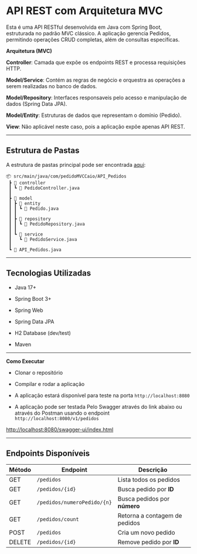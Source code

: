 # API REST com Arquitetura MVC
Esta é uma API RESTful desenvolvida em Java com Spring Boot, estruturada no padrão MVC clássico.
A aplicação gerencia Pedidos, permitindo operações CRUD completas, além de consultas específicas.

**Arquitetura (MVC)**

**Controller**: Camada que expõe os endpoints REST e processa requisições HTTP.

**Model/Service**: Contém as regras de negócio e orquestra as operações a serem realizadas no banco de dados.

**Model/Repository**: Interfaces responsaveis pelo acesso e manipulação de dados (Spring Data JPA).

**Model/Entity**: Estruturas de dados que representam o domínio (Pedido).

**View**: Não aplicável neste caso, pois a aplicação expõe apenas API REST.
***

## **Estrutura de Pastas**
A estrutura de pastas principal pode ser encontrada [aqui](https://github.com/chfreimb/API_REST_MVC/tree/main/src/main/java/com/pedidoMVCCaio/API_Pedidos):
```
📦 src/main/java/com/pedidoMVCCaio/API_Pedidos
 ┣ 📂 controller
 ┃ ┗ 📜 PedidoController.java
 ┃
 ┣ 📂 model
 ┃ ┣ 📂 entity
 ┃ ┃ ┗ 📜 Pedido.java
 ┃ ┃ 
 ┃ ┣ 📂 repository
 ┃ ┃ ┗ 📜 PedidoRepository.java
 ┃ ┃ 
 ┃ ┗ 📂 service
 ┃   ┗ 📜 PedidoService.java
 ┃ 
 ┗ 📜 API_Pedidos.java
```
***

## **Tecnologias Utilizadas**

* Java 17+

* Spring Boot 3+

* Spring Web

* Spring Data JPA

* H2 Database (dev/test)

* Maven
***

**Como Executar**

* Clonar o repositório

* Compilar e rodar a aplicação

* A aplicação estará disponível para teste na porta `http://localhost:8080`

* A aplicação pode ser testada Pelo Swagger através do link abaixo ou através do Postman usando o endpoint `http://localhost:8080/v1/pedidos`
  
[http://localhost:8080/swagger-ui/index.html](http://localhost:8080/swagger-ui/index.html)

***
## **Endpoints Disponíveis**

| Método | Endpoint                     | Descrição                          |
|--------|------------------------------|------------------------------------|
| GET    | `/pedidos`                   | Lista todos os pedidos             |
| GET    | `/pedidos/{id}`              | Busca pedido por **ID**            |
| GET    | `/pedidos/numeroPedido/{n}`  | Busca pedidos por **número**       |
| GET    | `/pedidos/count`             | Retorna a contagem de pedidos      |
| POST   | `/pedidos`                   | Cria um novo pedido                |
| DELETE | `/pedidos/{id}`              | Remove pedido por **ID**           |


